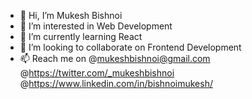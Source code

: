 - 👋 Hi, I’m Mukesh Bishnoi
- 👀 I’m interested in Web Development
- 🌱 I’m currently learning React
- 💞️ I’m looking to collaborate on Frontend Development
- 📫 Reach me on @mukeshbishnoi@gmail.com
                  @https://twitter.com/_mukeshbishnoi
                  @https://www.linkedin.com/in/bishnoimukesh/

<!---
bishnoimukesh/bishnoimukesh is a ✨ special ✨ repository because its `README.md` (this file) appears on your GitHub profile.
You can click the Preview link to take a look at your changes.
--->
